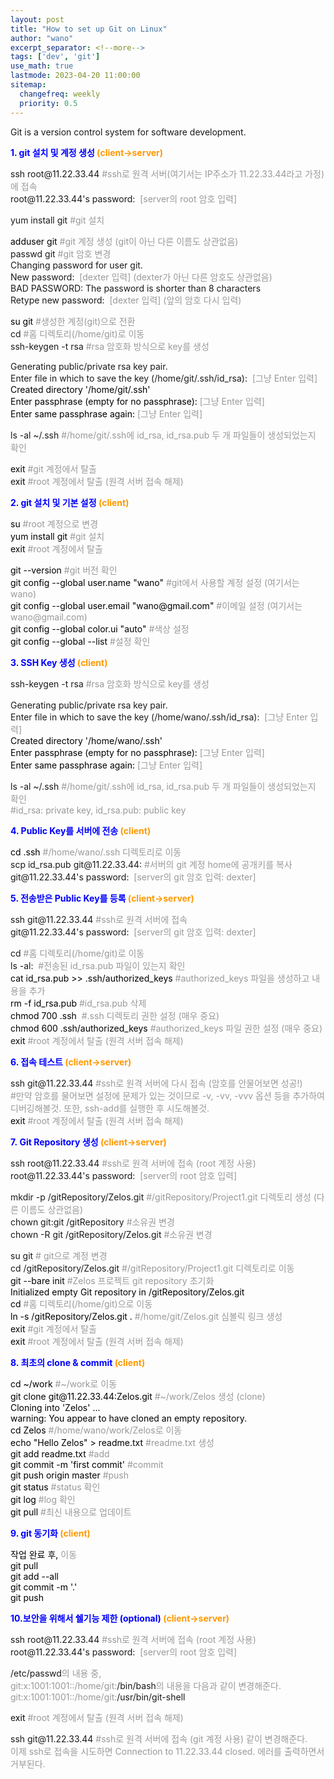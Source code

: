 ```yaml
---
layout: post
title: "How to set up Git on Linux"
author: "wano"
excerpt_separator: <!--more-->
tags: ['dev', 'git']
use_math: true
lastmode: 2023-04-20 11:00:00
sitemap:
  changefreq: weekly
  priority: 0.5
---
```


Git is a version control system for software development.<!--more-->

<p><span style="color: #0000ff;"><strong>1. git 설치 및 계정 생성<span style="color: #ff9900;">&nbsp;(client-&gt;<strong><span style="color: #ff9900;">server</span></strong></span></strong></span><span style="color: #0000ff;"><strong><span style="color: #ff9900;">)</span></strong></span></p>
<p>ssh root@11.22.33.44<span style="color: #999999;">&nbsp;#ssh로 원격 서버(여기서는 IP주소가 11.22.33.44라고 가정)에 접속<br></span>root@11.22.33.44's password:&nbsp;<span style="color: #999999;">&nbsp;[server의 root 암호&nbsp;입력]</span></p>
<p>yum install git<span style="color: #999999;"> #git 설치</span></p>
<p><span style="color: #000000;">adduser git<span style="color: #999999;">&nbsp;#git 계정 생성 (git이 아닌 다른 이름도 상관없음)</span></span><span style="color: #999999;"><br></span>passwd git&nbsp;<span style="color: #999999;">#git 암호 변경</span><span style="color: #999999;"><br></span>Changing password for user git.<span style="color: #999999;"><br></span>New&nbsp;password:&nbsp;<span style="color: #999999;">&nbsp;[dexter&nbsp;입력] (dexter가 아닌 다른 암호도 상관없음)<span style="color: #999999;"><br></span></span>BAD PASSWORD: The password is shorter than 8 characters<span style="color: #999999;"><br></span>Retype new&nbsp;password:&nbsp;<span style="color: #999999;">&nbsp;[dexter&nbsp;입력] (앞의 암호 다시 입력)<span style="color: #999999;"><br></span></span></p>
<p><span style="color: #000000;">su git<span style="color: #999999;">&nbsp;#생성한 계정(git)으로 전환<br></span></span>cd<span style="color: #999999;">&nbsp;#홈 디렉토리(/home/git)로 이동<span style="color: #000000;"><span style="color: #999999;"><br></span></span></span>ssh-keygen -t rsa<span style="color: #999999;">&nbsp;#rsa 암호화 방식으로 key를 생성</span></p>
<p>Generating public/private rsa key pair.<br>Enter file in which to save the key (/home/git/.ssh/id_rsa):&nbsp;<span style="color: #999999;">&nbsp;[그냥&nbsp;Enter 입력]<br><span style="color: #000000;">Created directory '/home/git/.ssh'<span style="color: #999999;"><br><span style="color: #000000;">Enter passphrase (empty for no passphrase):<span style="color: #999999;">&nbsp;[그냥&nbsp;Enter 입력]<br><span style="color: #000000;">Enter same passphrase again:<span style="color: #999999;">&nbsp;[그냥&nbsp;Enter 입력]</span></span></span></span></span></span></span></p>
<p>ls -al ~/.ssh<span style="color: #999999;">&nbsp;#/home/git/.ssh에 id_rsa, id_rsa.pub 두 개 파일들이 생성되었는지 확인</span><span style="color: #999999;"><span style="color: #999999;"><br></span></span></p>
<p><span style="color: #000000;">exit</span><span style="color: #999999;"> #git 계정에서 탈출<br></span>e<span style="color: #999999;"><span style="color: #000000;">xit</span></span><span style="color: #999999;">&nbsp;#root 계정에서 탈출 (원격 서버 접속 해제)</span></p>
<p><span style="color: #0000ff;"><strong>2. git 설치 및 기본 설정<span style="color: #ff9900;">&nbsp;(<strong><span style="color: #ff9900;">client</span></strong>)</span></strong></span></p>
<p><span style="color: #000000;">su<span style="color: #999999;"> #root 계정으로 변경</span></span><br><span style="color: #000000;">yum install git<span style="color: #999999;"> #git 설치</span></span><br><span style="color: #000000;">exit<span style="color: #999999;"> #root 계정에서 탈출</span></span></p>
<p><span style="color: #000000;">git --version<span style="color: #999999;"> #git 버전 확인</span></span><br><span style="color: #000000;">git config --global user.name "wano"<span style="color: #999999;"> #git에서 사용할 계정 설정 (여기서는 wano)</span></span><br><span style="color: #000000;">git config --global user.email "wano@gmail.com"<span style="color: #999999;"> #이메일 설정 (여기서는wano@gmail.com)</span></span><br><span style="color: #000000;">git config --global color.ui "auto"<span style="color: #999999;"> #색상 설정</span></span><br><span style="color: #000000;">git config --global --list<span style="color: #999999;"> #설정 확인</span></span></p>
<p><span style="color: #0000ff;"><strong><strong>3. SSH Key 생성<span style="color: #ff9900;">&nbsp;(<strong><span style="color: #ff9900;">client</span></strong>)</span></strong></strong></span></p>
<p><span style="line-height: 1.6;">ssh-keygen -t rsa</span><span style="color: #999999;"> #rsa 암호화 방식으로 key를 생성</span></p>
<p>Generating public/private rsa key pair.<br>Enter file in which to save the key (/home/wano/.ssh/id_rsa):&nbsp;<span style="color: #999999;">&nbsp;[그냥&nbsp;Enter 입력]<br><span style="color: #000000;">Created directory '/home/wano/.ssh'<span style="color: #999999;"><br><span style="color: #000000;">Enter passphrase (empty for no passphrase):<span style="color: #999999;">&nbsp;[그냥&nbsp;Enter 입력]<br><span style="color: #000000;">Enter same passphrase again:<span style="color: #999999;">&nbsp;[그냥&nbsp;Enter 입력</span></span></span></span></span></span></span><span style="color: #999999;"><span style="color: #000000;"><span style="color: #999999;"><span style="color: #000000;"><span style="color: #999999;"><span style="color: #000000;"><span style="color: #999999;">]</span></span></span></span></span></span></span></p>
<p>ls -al ~/.ssh<span style="color: #999999;">&nbsp;#/home/git/.ssh에 id_rsa, id_rsa.pub 두 개 파일들이 생성되었는지 확인<span style="color: #999999;"><span style="color: #000000;"><span style="color: #999999;"><span style="color: #000000;"><span style="color: #999999;"><br></span></span></span></span></span><span style="color: #999999;"><span style="color: #000000;"><span style="color: #999999;"><span style="color: #000000;"><span style="color: #999999;"><span style="color: #000000;"><span style="color: #999999;">#id_rsa: private key, id_rsa.pub: public key</span></span></span></span></span></span></span></span></p>
<p><span style="color: #0000ff;"><strong>4. Public&nbsp;Key를 서버에 전송<span style="color: #ff9900;">&nbsp;(client</span></strong></span><span style="color: #0000ff;"><strong><span style="color: #ff9900;">)</span></strong></span></p>
<p><span style="color: #999999;"><span style="color: #000000;"><span style="color: #999999;"><span style="color: #000000;"><span style="color: #999999;"><span style="color: #000000;">cd .ssh<span style="color: #999999;">&nbsp;#/home/wano/.ssh 디렉토리로 이동<br></span></span></span></span></span></span></span>scp id_rsa.pub git@11.22.33.44:<span style="color: #999999;">&nbsp;#서버의 git 계정&nbsp;home에 공개키를 복사</span><span style="color: #999999;"><br></span>git@11.22.33.44's password:&nbsp;<span style="color: #999999;">&nbsp;[server의 git&nbsp;암호&nbsp;입력: dexter]</span></p>
<p><span style="color: #0000ff;"><strong>5. 전송받은 Public&nbsp;Key를 등록<span style="color: #ff9900;"> <span style="color: #0000ff;"><strong><span style="color: #ff9900;">(client-&gt;<strong><span style="color: #ff9900;">server</span></strong></span></strong></span></span></strong></span><span style="color: #0000ff;"><strong><span style="color: #ff9900;">)</span></strong></span></p>
<p>ssh git@11.22.33.44<span style="color: #999999;">&nbsp;#ssh로 원격 서버에 접속<br></span>git@11.22.33.44's password:&nbsp;<span style="color: #999999;">&nbsp;[server의 git&nbsp;암호&nbsp;입력: dexter]</span></p>
<p>cd<span style="color: #999999;">&nbsp;#홈 디렉토리(/home/git)로 이동</span><span style="color: #999999;"><br></span>ls -al:&nbsp;<span style="color: #999999;">&nbsp;#전송된 id_rsa.pub 파일이 있는지<span style="color: #999999;"> 확인</span><br><span style="color: #000000;"><span style="color: #000000;">cat id_rsa.pub &gt;&gt;&nbsp;.ssh/authorized_keys</span><span style="color: #999999;"><span style="color: #999999;">&nbsp;#authorized_keys 파일을 생성하고 내용을&nbsp;<span style="color: #999999;">추가</span><br><span style="color: #000000;"><span style="color: #999999;"><span style="color: #000000;">rm -f id_rsa.pub</span></span><span style="color: #999999;">&nbsp;#id_rsa.pub 삭제<span style="color: #999999;"><span style="color: #000000;"><span style="color: #999999;"><span style="color: #999999;"><span style="color: #000000;"><span style="color: #999999;"><br></span></span></span></span></span></span><span style="color: #999999;"><span style="color: #000000;">chmod 700 .ssh&nbsp;</span></span><span style="color: #999999;">&nbsp;#.ssh 디렉토리 권한 설정 (매우 중요)</span><span style="color: #999999;"><span style="color: #000000;"><span style="color: #999999;"><span style="color: #999999;"><span style="color: #000000;"><span style="color: #999999;"><br></span></span></span></span></span></span><span style="color: #999999;"><span style="color: #000000;">chmod 600 .ssh/authorized_keys</span></span><span style="color: #999999;">&nbsp;#authorized_keys 파일&nbsp;권한 설정 (매우 중요)</span></span></span></span></span></span></span><span style="color: #999999;"><span style="color: #000000;"><span style="color: #999999;"><span style="color: #999999;"><span style="color: #000000;"><span style="color: #999999;"><br></span></span></span></span></span></span>e<span style="color: #999999;"><span style="color: #000000;">xit</span></span><span style="color: #999999;">&nbsp;#root 계정에서 탈출 (원격 서버 접속 해제)</span></p>
<p><span style="color: #0000ff;"><strong>6. 접속 테스트<span style="color: #ff9900;"> <span style="color: #0000ff;"><strong><span style="color: #0000ff;"><strong><span style="color: #ff9900;"><span style="color: #0000ff;"><strong><span style="color: #ff9900;">(client-&gt;<strong><span style="color: #ff9900;">server</span></strong></span></strong></span></span></strong></span></strong></span><span style="color: #0000ff;"><strong><span style="color: #ff9900;">)</span></strong></span></span></strong></span></p>
<p>ssh git@11.22.33.44<span style="color: #999999;"> #ssh로 원격 서버에 다시 접속 (암호를 안물어보면 성공!)<span style="color: #999999;"><span style="color: #000000;"><span style="color: #999999;"><span style="color: #000000;"><span style="color: #999999;"><br></span></span></span></span></span><span style="color: #999999;"><span style="color: #000000;"><span style="color: #999999;"><span style="color: #000000;"><span style="color: #999999;"><span style="color: #000000;"><span style="color: #999999;">#만약 암호를 물어보면 설정에 문제가 있는 것이므로 -v, -vv, -vvv 옵션 등을 추가하여 디버깅해볼것.&nbsp;<span style="color: #999999;"><span style="color: #000000;"><span style="color: #999999;"><span style="color: #999999;"><span style="color: #000000;"><span style="color: #999999;"><span style="color: #999999;">또한, ssh-add를 실행한 후 시도해볼것.</span></span></span></span></span></span></span><span style="color: #999999;"><span style="color: #000000;"><span style="color: #999999;"><span style="color: #999999;"><span style="color: #000000;"><span style="color: #999999;"><br></span></span></span></span></span></span><span style="color: #999999;"><span style="color: #000000;">exit</span></span><span style="color: #999999;">&nbsp;#root 계정에서 탈출 (원격 서버 접속 해제)</span></span></span></span></span></span></span></span></span></p>
<p><span style="color: #0000ff;"><strong>7.&nbsp;Git Repository 생성<span style="color: #0000ff;"><strong><span style="color: #ff9900;">&nbsp;<span style="color: #0000ff;"><strong><span style="color: #ff9900;">(<strong><span style="color: #ff9900;"><span style="color: #0000ff;"><strong><span style="color: #0000ff;"><strong><span style="color: #ff9900;"><span style="color: #0000ff;"><strong><span style="color: #ff9900;">client-&gt;<strong><span style="color: #ff9900;">server</span></strong></span></strong></span></span></strong></span></strong></span></span></strong></span></strong></span></span></strong></span></strong></span><span style="color: #0000ff;"><strong><span style="color: #ff9900;">)</span></strong></span></p>
<p>ssh root@11.22.33.44<span style="color: #999999;"> #ssh로 원격 서버에 접속 (root 계정 사용)<br></span>root@11.22.33.44's password:&nbsp;<span style="color: #999999;">&nbsp;[server의 root 암호&nbsp;입력]</span></p>
<p>mkdir -p /gitRepository/Zelos.git<span style="color: #999999;">&nbsp;#/gitRepository/Project1.git 디렉토리 생성 (다른 이름도 상관없음<span style="color: #999999;">)</span><span style="color: #999999;"><br></span></span>chown&nbsp;git:git /gitRepository<span style="color: #999999;"><span style="color: #999999;">&nbsp;#소유권 변경<br></span></span>chown -R git /gitRepository/Zelos.git<span style="color: #999999;"><span style="color: #999999;">&nbsp;#소유권 변경</span></span></p>
<p>su git<span style="color: #999999;"><span style="color: #999999;"> # git으로 계정 변경<br></span></span>cd /gitRepository/Zelos.git<span style="color: #999999;"><span style="color: #999999;">&nbsp;#/gitRepository/Project1.git 디렉토리로 이동<span style="color: #999999;"><span style="color: #000000;"><span style="color: #999999;"><span style="color: #999999;"><span style="color: #000000;"><span style="color: #999999;"><br></span></span></span></span></span></span><span style="color: #999999;"><span style="color: #000000;">git --bare init</span></span><span style="color: #999999;">&nbsp;#Zelos 프로젝트&nbsp;git repository 초기화<span style="color: #999999;"><span style="color: #000000;"><span style="color: #999999;"><span style="color: #999999;"><span style="color: #000000;"><span style="color: #999999;"><br></span></span></span></span></span></span><span style="color: #999999;"><span style="color: #000000;">Initialized empty Git repository in /gitRepository/Zelos.git<span style="color: #999999;"><span style="color: #000000;"><span style="color: #999999;"><span style="color: #999999;"><span style="color: #000000;"><span style="color: #999999;"><br></span></span></span></span></span></span><span style="color: #999999;"><span style="color: #000000;">cd&nbsp;</span></span><span style="color: #999999;">#홈 디렉토리(/home/git)으로 이동</span></span></span><span style="color: #000000;"><span style="color: #999999;"><span style="color: #000000;"><span style="color: #999999;"><br><span style="color: #000000;">ln -s /gitRepository/Zelos.git .<span style="color: #999999;">&nbsp;#/home/git/Zelos.git 심볼릭 링크 생성<br><span style="color: #000000;"><span style="color: #999999;"><span style="color: #999999;"><span style="color: #000000;"><span style="color: #000000;"><span style="color: #999999;"><span style="color: #000000;">exit</span></span><span style="color: #999999;"> #git 계정에서 탈출<br></span></span>e<span style="color: #999999;"><span style="color: #000000;">xit</span></span><span style="color: #999999;">&nbsp;#root 계정에서 탈출 (원격 서버 접속 해제)</span></span></span></span></span></span></span></span></span></span></span></span></span></span></p>
<p><span style="color: #0000ff;"><strong>8. 최초의 clone &amp; commit<span style="color: #ff9900;">&nbsp;<span style="color: #0000ff;"><strong><span style="color: #ff9900;">(client</span></strong></span><span style="color: #0000ff;"><strong><span style="color: #ff9900;">)</span></strong></span></span></strong></span></p>
<p><span style="color: #000000;">cd ~/work<span style="color: #999999;"> #~/work로 이동</span></span><br><span style="color: #000000;">git clone git@11.22.33.44:Zelos.git<span style="color: #999999;"> #~/work/Zelos 생성 (clone)<br><span style="color: #000000;">Cloning into 'Zelos' ...<br><span style="color: #000000;">warning: You appear to have cloned an empty repository.</span></span></span></span><br><span style="color: #000000;">cd Zelos<span style="color: #999999;">&nbsp;#/home/wano/work/Zelos로 이동</span></span><br><span style="color: #000000;">echo "Hello Zelos" &gt; readme.txt<span style="color: #999999;"> #readme.txt 생성</span></span><br><span style="color: #000000;">git add readme.txt<span style="color: #999999;"> #add</span></span><br><span style="color: #000000;">git commit -m 'first commit'<span style="color: #999999;"> #commit</span></span><br><span style="color: #000000;">git push origin master<span style="color: #999999;"> #push</span></span><br><span style="color: #000000;">git status<span style="color: #999999;"> #status 확인</span></span><br><span style="color: #000000;">git log<span style="color: #999999;"> #log 확인</span></span><br><span style="color: #000000;">git pull<span style="color: #999999;"> #최신 내용으로 업데이트</span></span></p>
<p><span style="color: #0000ff;"><strong>9. git 동기화<span style="color: #ff9900;">&nbsp;<span style="color: #0000ff;"><strong><span style="color: #ff9900;">(client</span></strong></span><span style="color: #0000ff;"><strong><span style="color: #ff9900;">)</span></strong></span></span></strong></span></p>
<p><span style="color: #000000;">작업 완료 후,<span style="color: #000000;"><span style="color: #999999;"> 이동</span></span><br><span style="color: #000000;">git&nbsp;pull</span><br>git add --all<br><span style="color: #000000;">git commit -m '.'<span style="color: #000000;"><span style="color: #999999;">&nbsp;</span></span><br><span style="color: #000000;">git push</span></span></span></p>
<p><span style="color: #0000ff;"><strong>10.<strong>보안을 위해서 쉘기능 제한 (optional)<span style="color: #0000ff;"><strong><span style="color: #ff9900;"> <span style="color: #0000ff;"><strong><span style="color: #ff9900;">(client-&gt;<strong><span style="color: #ff9900;">server</span></strong></span></strong></span></span></strong></span></strong></strong></span><span style="color: #0000ff;"><strong><span style="color: #ff9900;">)</span></strong></span></p>
<p>ssh root@11.22.33.44<span style="color: #999999;">&nbsp;#ssh로 원격 서버에 접속 (root 계정 사용)</span><span style="color: #999999;"><br></span>root@11.22.33.44's password:&nbsp;<span style="color: #999999;">&nbsp;[server의 root 암호&nbsp;입력]</span></p>
<p>/etc/passwd<span style="color: #999999;">의 내용 중,<br><span style="color: #999999;">git:x:1001:1001::/home/git:</span></span>/bin/bash<span style="color: #999999;"><span style="color: #999999;">의 내용을 다음과 같이 변경해준다.</span><br><span style="color: #999999;">git:x:1001:1001::/home/git:</span></span>/usr/bin/git-shell</p>
<p>e<span style="color: #999999;"><span style="color: #000000;">xit</span></span><span style="color: #999999;">&nbsp;#root 계정에서 탈출 (원격 서버 접속 해제)</span></p>
<p>ssh git@11.22.33.44<span style="color: #999999;">&nbsp;#ssh로 원격 서버에 접속 (git 계정 사용)<span style="color: #999999;"> 같이 변경해준다.</span><br></span><span style="color: #999999;">이제 ssh로 접속을 시도하면 Connection to 11.22.33.44 closed. 에러를 출력하면서 거부된다.</span></p>
